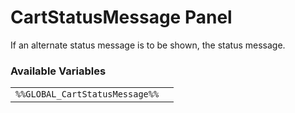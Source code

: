 # CartStatusMessage Panel

If an alternate status message is to be shown, the status message.

### Available Variables
|||
|---|---|
| `%%GLOBAL_CartStatusMessage%%` |
